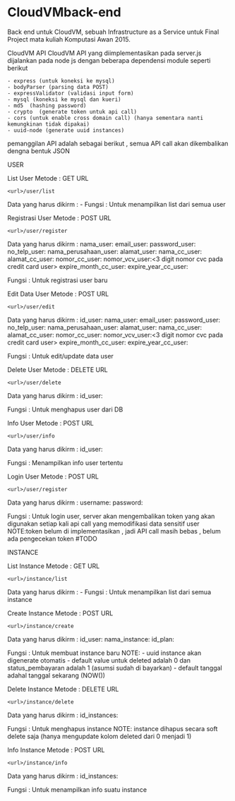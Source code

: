 # CloudVMback-end
Back end untuk CloudVM, sebuah Infrastructure as a Service untuk Final Project mata kuliah Komputasi Awan 2015.



CloudVM API
CloudVM API yang diimplementasikan pada server.js dijalankan pada node js dengan beberapa dependensi module seperti berikut

	- express (untuk koneksi ke mysql)
    - bodyParser (parsing data POST)
    - expressValidator (validasi input form)
	- mysql (koneksi ke mysql dan kueri)
	- md5  (hashing password)
	- crypto  (generate token untuk api call)
	- cors (untuk enable cross domain call) (hanya sementara nanti kemungkinan tidak dipakai)
	- uuid-node (generate uuid instances)

pemanggilan API adalah sebagai berikut , semua API call akan dikembalikan dengna bentuk JSON

USER


List User
Metode : GET
URL 

	<url>/user/list

Data yang harus dikirm : - 
Fungsi : Untuk menampilkan list dari semua user

Registrasi User
Metode : POST
URL 

	<url>/user/register

Data yang harus dikirm : 
	nama_user:<nama asli user>
	email_user:<email user>
	password_user:<pasword user>
	no_telp_user:<nomor telepon user>
	nama_perusahaan_user:<nama perusahaan user>
	alamat_user:<alamat user>
	nama_cc_user:<nama pada credit card user>
	alamat_cc_user:<alamat pada credit card user>
	nomor_cc_user:<nomor credit card user>
	nomor_vcv_user:<3 digit nomor cvc pada credit card user>
	expire_month_cc_user:<bulan habisnya masa berlaku credit card user>
	expire_year_cc_user:<tahun habisnya masa berlaku credit card user>

Fungsi : Untuk registrasi user baru


Edit Data User
Metode : POST
URL 

	<url>/user/edit

Data yang harus dikirm : 
	id_user:<id unik user>
	nama_user:<nama asli user>
	email_user:<email user>
	password_user:<pasword user>
	no_telp_user:<nomor telepon user>
	nama_perusahaan_user:<nama perusahaan user>
	alamat_user:<alamat user>
	nama_cc_user:<nama pada credit card user>
	alamat_cc_user:<alamat pada credit card user>
	nomor_cc_user:<nomor credit card user>
	nomor_vcv_user:<3 digit nomor cvc pada credit card user>
	expire_month_cc_user:<bulan habisnya masa berlaku credit card user>
	expire_year_cc_user:<tahun habisnya masa berlaku credit card user>

Fungsi : Untuk edit/update data user 

Delete User
Metode : DELETE
URL 

	<url>/user/delete

Data yang harus dikirm : 
	id_user:<id unik user>

Fungsi : Untuk menghapus user dari DB


Info User
Metode : POST
URL 

	<url>/user/info

Data yang harus dikirm : 
	id_user:<id unik user>

Fungsi : Menampilkan info user tertentu

Login User
Metode : POST
URL 

	<url>/user/register

Data yang harus dikirm : 
	username:<nama asli user>
	password:<pasword user>

Fungsi : Untuk login user, server akan mengembalikan token yang akan digunakan setiap kali api call yang memodifikasi data sensitif user
NOTE:token belum di implementasikan , jadi API call masih bebas , belum ada pengecekan token #TODO



INSTANCE

List Instance
Metode : GET
URL 

	<url>/instance/list

Data yang harus dikirm : - 
Fungsi : Untuk menampilkan list dari semua instance

Create Instance
Metode : POST
URL 

	<url>/instance/create

Data yang harus dikirm : 
	id_user:<id unik user>
	nama_instance:<nama dari instance yang akan dibuat>
	id_plan:<plan yang digunakan pada instance>

Fungsi : Untuk membuat instance baru
NOTE: - uuid instance akan digenerate otomatis
	  - default value untuk deleted adalah 0 dan status_pembayaran adalah 1 (asumsi sudah di bayarkan)
	  - default tanggal adahal tanggal sekarang (NOW())


Delete Instance
Metode : DELETE
URL 

	<url>/instance/delete

Data yang harus dikirm : 
	id_instances:<id unik instances>

Fungsi : Untuk menghapus instance
NOTE: instance dihapus secara soft delete saja (hanya mengupdate kolom deleted dari 0 menjadi 1)

Info Instance
Metode : POST
URL 

	<url>/instance/info

Data yang harus dikirm : 
	id_instances:<id unik instances>

Fungsi : Untuk menampilkan info suatu instance





